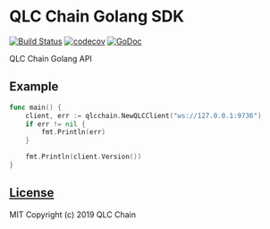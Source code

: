 # QLC Chain Golang SDK
[![Build Status](https://travis-ci.com/qlcchain/qlc-go-sdk.svg?branch=master)](https://travis-ci.com/qlcchain/qlc-go-sdk)
[![codecov](https://codecov.io/gh/qlcchain/qlc-go-sdk/branch/master/graph/badge.svg)](https://codecov.io/gh/qlcchain/qlc-go-sdk)
[![GoDoc](https://godoc.org/github.com/qlcchain/qlc-go-sdk?status.svg)](https://godoc.org/github.com/qlcchain/qlc-go-sdk)

QLC Chain Golang API

## Example

```go
func main() {
	client, err := qlcchain.NewQLCClient("ws://127.0.0.1:9736")
	if err != nil {
		fmt.Println(err)
	}

	fmt.Println(client.Version())
}
```

## [License](https://github.com/qlcchain/qlc-go-sdk/blob/master/LICENSE)

MIT Copyright (c) 2019 QLC Chain
